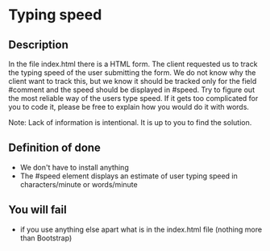 # Typing speed

## Description
In the file index.html there is a HTML form.
The client requested us to track the typing speed of the user submitting the form.
We do not know why the client want to track this, but we know it should be tracked only for the field #comment and the speed should be displayed in #speed.
Try to figure out the most reliable way of the users type speed.
If it gets too complicated for you to code it, please be free to explain how you would do it with words.

Note: Lack of information is intentional. It is up to you to find the solution.


## Definition of done
* We don't have to install anything
* The #speed element displays an estimate of user typing speed in characters/minute or words/minute

## You will fail
* if you use anything else apart what is in the index.html file (nothing more than Bootstrap)
